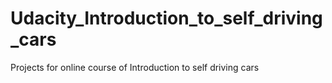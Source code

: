 # Udacity_Introduction_to_self_driving_cars
Projects for online course of Introduction to self driving cars 
